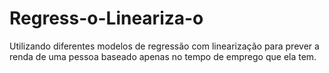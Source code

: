 # Regress-o-Lineariza-o
Utilizando diferentes modelos de regressão com linearização para prever a renda de uma pessoa baseado apenas no tempo de emprego que ela tem.
